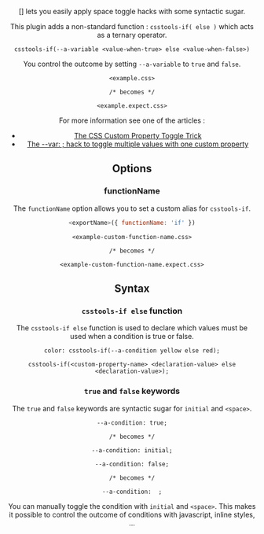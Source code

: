 <!-- Available Variables: -->
<!-- <humanReadableName> PostCSS Your Plugin -->
<!-- <exportName> postcssYourPlugin -->
<!-- <packageName> @csstools/postcss-your-plugin -->
<!-- <packageVersion> 1.0.0 -->
<!-- <packagePath> plugins/postcss-your-plugin -->
<!-- <cssdbId> your-feature -->
<!-- <specUrl> https://www.w3.org/TR/css-color-4/#funcdef-color -->
<!-- <example.css> file contents for examples/example.css -->
<!-- <header> -->
<!-- <usage> usage instructions -->
<!-- <envSupport> -->
<!-- <corsWarning> -->
<!-- <linkList> -->
<!-- to generate : npm run docs -->

<header>

[<humanReadableName>] lets you easily apply space toggle hacks with some syntactic sugar.

This plugin adds a non-standard function : `csstools-if( else )` which acts as a ternary operator.

`csstools-if(--a-variable <value-when-true> else <value-when-false>)`

You control the outcome by setting `--a-variable` to `true` and `false`.

```pcss
<example.css>

/* becomes */

<example.expect.css>
```

For more information see one of the articles :

- [The CSS Custom Property Toggle Trick](https://css-tricks.com/the-css-custom-property-toggle-trick/)
- [The -​-var: ; hack to toggle multiple values with one custom property](https://lea.verou.me/2020/10/the-var-space-hack-to-toggle-multiple-values-with-one-custom-property/)

<usage>

<envSupport>

## Options

### functionName

The `functionName` option allows you to set a custom alias for `csstools-if`.

```js
<exportName>({ functionName: 'if' })
```

```pcss
<example-custom-function-name.css>

/* becomes */

<example-custom-function-name.expect.css>
```

## Syntax

### `csstools-if else` function

The `csstools-if else` function is used to declare which values must be used when a condition is true or false.

```pcss
color: csstools-if(--a-condition yellow else red);
```

```
csstools-if(<custom-property-name> <declaration-value> else <declaration-value>);
```

### `true` and `false` keywords

The `true` and `false` keywords are syntactic sugar for `initial` and `<space>`.

```pcss
--a-condition: true;

/* becomes */

--a-condition: initial;
```

```pcss
--a-condition: false;

/* becomes */

--a-condition:  ;
```

You can manually toggle the condition with `initial` and `<space>`.
This makes it possible to control the outcome of conditions with javascript, inline styles, ...

<linkList>

